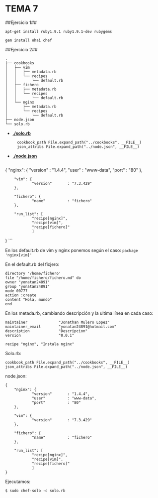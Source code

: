 TEMA 7
=========


##Ejercicio 1##

`apt-get install ruby1.9.1 ruby1.9.1-dev rubygems`

`gem install ohai chef`


##Ejercicio 2##

```
.
├── cookbooks
│   ├── vim
│   │   ├── metadata.rb
│   │   └── recipes
│   │       └── default.rb
│   ├── fichero
│   │   ├── metadata.rb
│   │   └── recipes
│   │       └── default.rb
│   └── nginx
│       ├── metadata.rb
│       └── recipes
│           └── default.rb
├── node.json
└── solo.rb
```

* [**./solo.rb**](./chef/solo.rb)
		
        cookbook_path File.expand_path("../cookbooks", __FILE__)
        json_attribs File.expand_path("../node.json", __FILE__)


* [**./node.json**](./chef/node.json)

    ```
{
        "nginx": {
                "version"       : "1.4.4",
                "user"          : "www-data",
                "port"          : "80"
        },

        "vim": {
                "version"       : "7.3.429"
        },

        "fichero": {
                "name"          : "fichero"
        },

        "run_list": [
                "recipe[nginx]",
                "recipe[vim]",
                "recipe[fichero]"
                ]
}
    ```

En los default.rb de vim y nginx ponemos según el caso:
`package 'nginx[vim]'`

En el default.rb del ficjero:

```
directory '/home/fichero'
file "/home/fichero/fichero.md" do
owner "yonatan24891"
group "yonatan24891"
mode 00777
action :create
content "Hola, mundo"
end
```
En los metada.rb, cambiando descripción y la ultima línea en cada caso:

```
maintainer              "Jonathan Mulero Lopez"
maintainer_email        "yonatan24891@hotmail.com"
description             "Descripcion"
version                 "0.0.1"

recipe "nginx", "Instala nginx"
```

Solo.rb:

```
cookbook_path File.expand_path("../cookbooks", __FILE__)
json_attribs File.expand_path("../node.json", __FILE__)
```

node.json:

```
{
    "nginx": {
            "version"       : "1.4.4",
            "user"          : "www-data",
            "port"          : "80"
    },

    "vim": {
            "version"       : "7.3.429"
    },

    "fichero": {
            "name"          : "fichero"
    },

    "run_list": [
            "recipe[nginx]",
            "recipe[vim]",
            "recipe[fichero]"
            ]
}
```

Ejecutamos:

`$ sudo chef-solo -c solo.rb`
